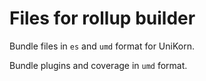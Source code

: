 # Files for rollup builder

Bundle files in `es` and `umd` format for UniKorn.

Bundle plugins and coverage in `umd` format.
